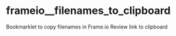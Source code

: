 # frameio__filenames_to_clipboard
Bookmarklet to copy filenames in Frame.io Review link to clipboard
